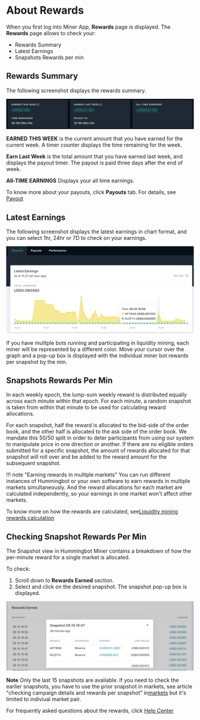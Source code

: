 # About Rewards

When you first log into Miner App, **Rewards** page is displayed. The **Rewards** page allows to check your:

* Rewards Summary
* Latest Earnings
* Snapshots Rewards per min

## Rewards Summary

The following screenshot displays the rewards summary.

![](../assets/img/rewards-summary.png)

**EARNED THIS WEEK** is the current amount that you have earned for the current week. A timer counter displays the time remaining for the week.

**Earn Last Week** is the total amount that you have earned last week, and displays the payout timer. The payout is paid three days after the end of week.

**All-TIME EARNINGS** Displays your all time earnings.

To know more about your payouts, click **Payouts** tab. For details, see [Payout](payouts.md)

## Latest Earnings

The following screenshot displays the latest earnings in chart format, and you can select 1hr, 24hr or 7D to check on your earnings.

![](../assets/img/latest-earnings.png)

If you have mulitple bots running and participating in liquidity mining, each miner will be represented by a different color. Move your cursor over the graph and a pop-up box is displayed with the individual miner bot rewards per snapshot by the min.


## Snapshots Rewards Per Min

In each weekly epoch, the lump-sum weekly reward is distributed equally across each minute within that epoch. For each minute, a random snapshot is taken from within that minute to be used for calculating reward allocations.

For each snapshot, half the reward is allocated to the bid-side of the order book, and the other half is allocated to the ask side of the order book. We mandate this 50/50 split in order to deter participants from using our system to manipulate price in one direction or another. If there are no eligible orders submitted for a specific snapshot, the amount of rewards allocated for that snapshot will roll over and be added to the reward amount for the subsequent snapshot.

!!! note "Earning rewards in mulitple markets"
    You can run different instances of Hummingbot or your own software to earn rewards in multiple markets simultaneously. And the reward allocations for each market are calculated independently, so your earnings in one market won't affect other markets. 

To know more on how the rewards are calculated, see[Liquidity mining rewards calculation](https://www.notion.so/hummingbot/Liquidity-mining-rewards-calculation-c838aeefda274ada9976e04a2958d5e6)


## Checking Snapshot Rewards Per Min

The Snapshot view in Hummingbot Miner contains a breakdown of how the per-minute reward for a single market is allocated.

To check:

1. Scroll down to **Rewards Earned** section.
2. Select and click on the desired snapshot. The snapshot pop-up box is displayed.

![](../assets/img/rewards-earned.png)

**Note** Only the last 15 snapshots are avaliable. If you need to check the earlier snapshots, you have to use the prior snapshot in markets, see article "checking campaign details and rewards per snapshot" in[markets](markets.md) but it's limited to indiviual market pair.


For frequently asked questions about the rewards, click [Help Center](https://www.notion.so/hummingbot/Help-Center-aa042efc10a5494aa745576722c7924b)
